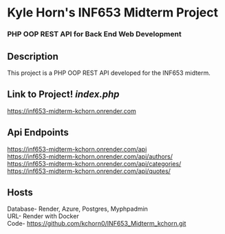 # Kyle Horn's INF653 Midterm Project  
### PHP OOP REST API for Back End Web Development  

## Description  
This project is a PHP OOP REST API developed for the INF653 midterm. 

## Link to Project! *index.php*
https://inf653-midterm-kchorn.onrender.com  

## Api Endpoints
https://inf653-midterm-kchorn.onrender.com/api  
https://inf653-midterm-kchorn.onrender.com/api/authors/  
https://inf653-midterm-kchorn.onrender.com/api/categories/  
https://inf653-midterm-kchorn.onrender.com/api/quotes/  

## Hosts
Database- Render, Azure, Postgres, Myphpadmin  
URL- Render with Docker  
Code- https://github.com/kchorn0/INF653_Midterm_kchorn.git  
